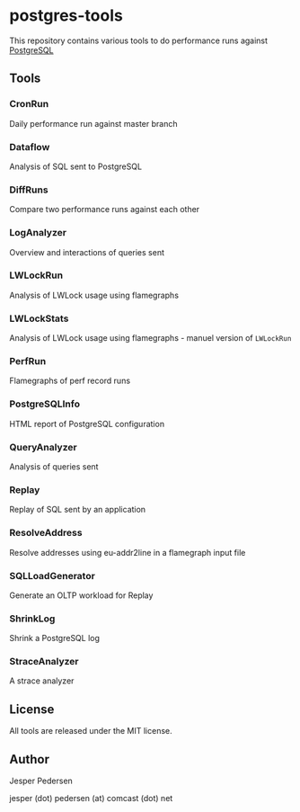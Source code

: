 # postgres-tools

This repository contains various tools to do performance runs against
[PostgreSQL](http://www.postgresql.org "PostgreSQL's Homepage")

## Tools

### CronRun

Daily performance run against master branch

### Dataflow

Analysis of SQL sent to PostgreSQL

### DiffRuns

Compare two performance runs against each other

### LogAnalyzer

Overview and interactions of queries sent

### LWLockRun

Analysis of LWLock usage using flamegraphs

### LWLockStats

Analysis of LWLock usage using flamegraphs - manuel version of ```LWLockRun```

### PerfRun

Flamegraphs of perf record runs

### PostgreSQLInfo

HTML report of PostgreSQL configuration

### QueryAnalyzer

Analysis of queries sent

### Replay

Replay of SQL sent by an application

### ResolveAddress

Resolve addresses using eu-addr2line in a flamegraph input file

### SQLLoadGenerator

Generate an OLTP workload for Replay

### ShrinkLog

Shrink a PostgreSQL log

### StraceAnalyzer

A strace analyzer

## License

All tools are released under the MIT license.

## Author

Jesper Pedersen

jesper (dot) pedersen (at) comcast (dot) net
